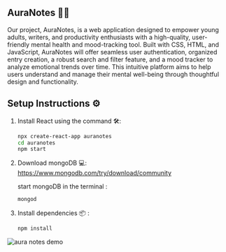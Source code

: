 ## AuraNotes 📝✨

Our project, AuraNotes, is a web application designed to empower young adults, writers, and productivity enthusiasts with a high-quality, user-friendly mental health and mood-tracking tool. Built with CSS, HTML, and JavaScript, AuraNotes will offer seamless user authentication, organized entry creation, a robust search and filter feature, and a mood tracker to analyze emotional trends over time. This intuitive platform aims to help users understand and manage their mental well-being through thoughtful design and functionality.


## Setup Instructions ⚙️

1. Install React using the command 🛠️:  
   ```bash
   npx create-react-app auranotes
   cd auranotes
   npm start


2. Download mongoDB 💻:
    https://www.mongodb.com/try/download/community
    
    start mongoDB in the terminal :
    ```bash
    mongod
    
3. Install dependencies 📦 :
    ```bash
    npm install 

![aura notes demo](gif/auranotesdemo1.gif)